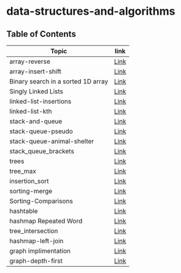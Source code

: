 # data-structures-and-algorithms
## Table of Contents
| Topic | link |
| ----------- | ----------- |
| array-reverse | [Link](./array_reverse_pyhon/README.md) |
| array-insert-shift | [Link](./array-insert-shift_python/README.md) |
| Binary search in a sorted 1D array | [Link](./Binary-search-array/Binary-search-in-a-sorted-1D-array.md) |
| Singly Linked Lists | [Link](./linked-list/linked-list.md) |
| linked-list-insertions | [Link](./linked_list_insertions/linked-list-insertions.md) |
| linked-list-kth | [Link](./linked-list-kth/linked-list-kth.md) |
| stack-and-queue | [Link](./stack_and_queue/stack-and-queue.md) |
| stack-queue-pseudo | [Link](./stack-queue-pseudo/stack-queue-pseudo.md) |
| stack-queue-animal-shelter | [Link](./stack-queue-animal-shelter/stack-queue-animal-shelter.md) |
| stack_queue_brackets | [Link](./stack_queue_brackets/stack_queue_brackets.md) |
| trees | [Link](./trees/trees.md) |
| tree_max | [Link](./tree_max/tree_max.md) |
| insertion_sort | [Link](./sortingandinsertion/sorting-insertion.md) |
| sorting-merge | [Link](./sortingMerge/sorting_Merge.md) |
| Sorting-Comparisons | [Link](./sortingComparisons/Sorting-Comparisons.md) |
| hashtable | [Link](./hashtable/hashtable.md) |
| hashmap Repeated Word | [Link](./hashmap_repeated_word/hashmapRepeatedWord.md) |
| tree_intersection | [Link](./tree_intersection/tree_intersection.md) |
| hashmap-left-join | [Link](./hashmap_left_join/hashmap-left-join.md) |
| graph implimentation | [Link](./graph/graph.py) |
| graph-depth-first | [Link](./graphdepthfirst/graph-depth-first.md) |